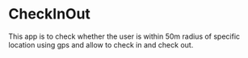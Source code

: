 # CheckInOut
This app is to check whether the user is within 50m radius of specific location using gps and allow to check in and check out.
